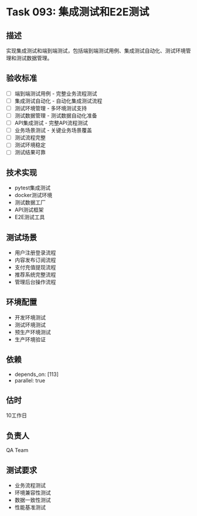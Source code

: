 # Task 093: 集成测试和E2E测试

## 描述
实现集成测试和端到端测试，包括端到端测试用例、集成测试自动化、测试环境管理和测试数据管理。

## 验收标准
- [ ] 端到端测试用例 - 完整业务流程测试
- [ ] 集成测试自动化 - 自动化集成测试流程
- [ ] 测试环境管理 - 多环境测试支持
- [ ] 测试数据管理 - 测试数据自动化准备
- [ ] API集成测试 - 完整API流程测试
- [ ] 业务场景测试 - 关键业务场景覆盖
- [ ] 测试流程完整
- [ ] 测试环境稳定
- [ ] 测试结果可靠

## 技术实现
- pytest集成测试
- docker测试环境
- 测试数据工厂
- API测试框架
- E2E测试工具

## 测试场景
- 用户注册登录流程
- 内容发布订阅流程
- 支付充值提现流程
- 推荐系统完整流程
- 管理后台操作流程

## 环境配置
- 开发环境测试
- 测试环境测试
- 预生产环境测试
- 生产环境验证

## 依赖
- depends_on: [113]
- parallel: true

## 估时
10工作日

## 负责人
QA Team

## 测试要求
- 业务流程测试
- 环境兼容性测试
- 数据一致性测试
- 性能基准测试